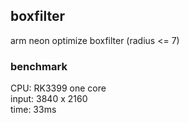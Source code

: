 ## boxfilter
arm neon optimize boxfilter (radius <= 7)

### benchmark
CPU:   RK3399 one core  
input: 3840 x 2160  
time:  33ms
